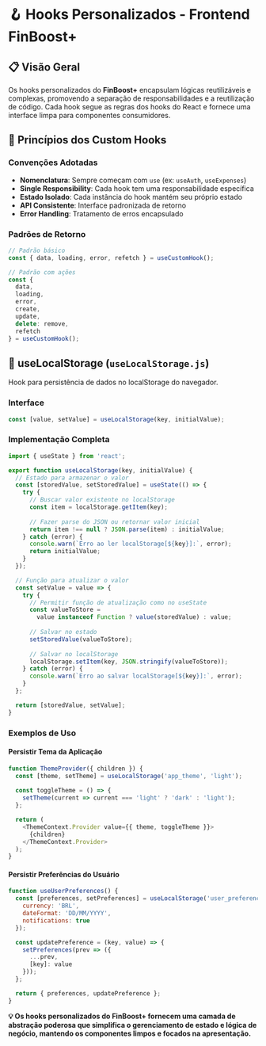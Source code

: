 # 🪝 Hooks Personalizados - Frontend FinBoost+

## 📋 Visão Geral

Os hooks personalizados do **FinBoost+** encapsulam lógicas reutilizáveis e complexas, promovendo a separação de responsabilidades e a reutilização de código. Cada hook segue as regras dos hooks do React e fornece uma interface limpa para componentes consumidores.

## 🎯 Princípios dos Custom Hooks

### Convenções Adotadas
- **Nomenclatura**: Sempre começam com `use` (ex: `useAuth`, `useExpenses`)
- **Single Responsibility**: Cada hook tem uma responsabilidade específica
- **Estado Isolado**: Cada instância do hook mantém seu próprio estado
- **API Consistente**: Interface padronizada de retorno
- **Error Handling**: Tratamento de erros encapsulado

### Padrões de Retorno
```javascript
// Padrão básico
const { data, loading, error, refetch } = useCustomHook();

// Padrão com ações
const { 
  data, 
  loading, 
  error, 
  create, 
  update, 
  delete: remove,
  refetch 
} = useCustomHook();
```

## 💾 useLocalStorage (`useLocalStorage.js`)

Hook para persistência de dados no localStorage do navegador.

### **Interface**
```javascript
const [value, setValue] = useLocalStorage(key, initialValue);
```

### **Implementação Completa**
```javascript
import { useState } from 'react';

export function useLocalStorage(key, initialValue) {
  // Estado para armazenar o valor
  const [storedValue, setStoredValue] = useState(() => {
    try {
      // Buscar valor existente no localStorage
      const item = localStorage.getItem(key);
      
      // Fazer parse do JSON ou retornar valor inicial
      return item !== null ? JSON.parse(item) : initialValue;
    } catch (error) {
      console.warn(`Erro ao ler localStorage[${key}]:`, error);
      return initialValue;
    }
  });

  // Função para atualizar o valor
  const setValue = value => {
    try {
      // Permitir função de atualização como no useState
      const valueToStore = 
        value instanceof Function ? value(storedValue) : value;
      
      // Salvar no estado
      setStoredValue(valueToStore);
      
      // Salvar no localStorage
      localStorage.setItem(key, JSON.stringify(valueToStore));
    } catch (error) {
      console.warn(`Erro ao salvar localStorage[${key}]:`, error);
    }
  };

  return [storedValue, setValue];
}
```

### **Exemplos de Uso**

#### Persistir Tema da Aplicação
```javascript
function ThemeProvider({ children }) {
  const [theme, setTheme] = useLocalStorage('app_theme', 'light');
  
  const toggleTheme = () => {
    setTheme(current => current === 'light' ? 'dark' : 'light');
  };

  return (
    <ThemeContext.Provider value={{ theme, toggleTheme }}>
      {children}
    </ThemeContext.Provider>
  );
}
```

#### Persistir Preferências do Usuário
```javascript
function useUserPreferences() {
  const [preferences, setPreferences] = useLocalStorage('user_preferences', {
    currency: 'BRL',
    dateFormat: 'DD/MM/YYYY',
    notifications: true
  });

  const updatePreference = (key, value) => {
    setPreferences(prev => ({
      ...prev,
      [key]: value
    }));
  };

  return { preferences, updatePreference };
}
```

**💡 Os hooks personalizados do FinBoost+ fornecem uma camada de abstração poderosa que simplifica o gerenciamento de estado e lógica de negócio, mantendo os componentes limpos e focados na apresentação.**
